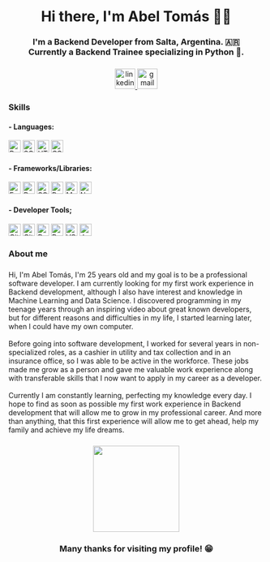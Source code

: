 <h1 align="center">Hi there, I'm Abel Tomás 👋😊</h1>

###

<h3 align="center">I'm a Backend Developer from Salta, Argentina. 🇦🇷<br>Currently a Backend Trainee specializing in Python 🐍.</h3>

###

<div align="center">
  <a href="https://www.linkedin.com/in/abel-tomas-romero/" target="_blank">
    <img src="https://img.shields.io/static/v1?message=LinkedIn&logo=linkedin&label=&color=0077B5&logoColor=white&labelColor=&style=for-the-badge" height="40" alt="linkedin logo"  />
  </a>
  <a href="abeltomasr98@gmail.com" target="_blank">
    <img src="https://img.shields.io/static/v1?message=Gmail&logo=gmail&label=&color=D14836&logoColor=white&labelColor=&style=for-the-badge" height="40" alt="gmail logo"  />
  </a>
</div>

###

<h3 align="left">Skills</h3>

<h4>- Languages:</h4>
<p>
    <img src="https://example.com/python-icon.png" alt="Python" width="24" height="24">
    <img src="https://example.com/sql-icon.png" alt="SQL" width="24" height="24">
    <img src="https://example.com/html-icon.png" alt="HTML" width="24" height="24">
    <img src="https://example.com/css-icon.png" alt="CSS" width="24" height="24">
</p>

<h4>- Frameworks/Libraries:</h4>
<p>
    <img src="https://example.com/fastapi-icon.png" alt="FastAPI" width="24" height="24">
    <img src="https://example.com/reflex-icon.png" alt="Reflex" width="24" height="24">
    <img src="https://example.com/sqlalchemy-icon.png" alt="SQLAlchemy" width="24" height="24">
    <img src="https://example.com/pandas-icon.png" alt="Pandas" width="24" height="24">
    <img src="https://example.com/matplotlib-icon.png" alt="Matplotlib" width="24" height="24">
    <img src="https://example.com/numpy-icon.png" alt="Numpy" width="24" height="24">
</p>

<h4>- Developer Tools;</h4>
<p>
    <img src="https://example.com/git-icon.png" alt="Git" width="24" height="24">
    <img src="https://example.com/github-icon.png" alt="GitHub" width="24" height="24">
    <img src="https://example.com/pytest-icon.png" alt="Pytest" width="24" height="24">
    <img src="https://example.com/bash-icon.png" alt="Bash" width="24" height="24">
    <img src="https://example.com/vscode-icon.png" alt="VSCode" width="24" height="24">
    <img src="https://example.com/jupyter-icon.png" alt="Jupyter Notebook" width="24" height="24">
</p>


###

<h3 align="left">About me</h3>

###

<p align="left">Hi, I'm Abel Tomás, I'm 25 years old and my goal is to be a professional software developer. I am currently looking for my first work experience in Backend development, although I also have interest and knowledge in Machine Learning and Data Science. I discovered programming in my teenage years through an inspiring video about great known developers, but for different reasons and difficulties in my life, I started learning later, when I could have my own computer.<br><br>Before going into software development, I worked for several years in non-specialized roles, as a cashier in utility and tax collection and in an insurance office, so I was able to be active in the workforce. These jobs made me grow as a person and gave me valuable work experience along with transferable skills that I now want to apply in my career as a developer.<br><br>Currently I am constantly learning, perfecting my knowledge every day. I hope to find as soon as possible my first work experience in Backend development that will allow me to grow in my professional career. And more than anything, that this first experience will allow me to get ahead, help my family and achieve my life dreams.</p>

###

<div align="center">
  <img height="170" src="https://i.pinimg.com/originals/da/30/17/da3017be8b91445fd97f9ee10cc1abdd.gif"  />
</div>

###

<h3 align="center">Many thanks for visiting my profile! 😁</h3>

###
